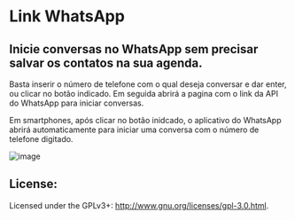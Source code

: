 # Link WhatsApp
## Inicie conversas no WhatsApp sem precisar salvar os contatos na sua agenda.

Basta inserir o número de telefone com o qual deseja conversar e dar enter, ou clicar no botão indicado.
Em seguida abrirá a pagina com o link da API do WhatsApp para iniciar conversas.

Em smartphones, após clicar no botão inidcado, o aplicativo do WhatsApp abrirá automaticamente para iniciar uma conversa com o número de telefone digitado.

![image](https://user-images.githubusercontent.com/82454884/159348115-ed42df16-40b2-4713-9d3a-13690f0e7910.png)

## License:

Licensed under the GPLv3+: http://www.gnu.org/licenses/gpl-3.0.html.
